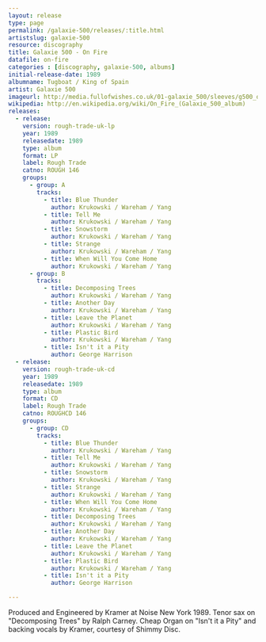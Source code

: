 ```yaml
---
layout: release
type: page
permalink: /galaxie-500/releases/:title.html
artistslug: galaxie-500
resource: discography
title: Galaxie 500 - On Fire 
datafile: on-fire
categories : [discography, galaxie-500, albums]
initial-release-date: 1989
albumname: Tugboat / King of Spain
artist: Galaxie 500
imageurl: http://media.fullofwishes.co.uk/01-galaxie_500/sleeves/g500_onfire.jpg
wikipedia: http://en.wikipedia.org/wiki/On_Fire_(Galaxie_500_album)
releases:
  - release:
    version: rough-trade-uk-lp
    year: 1989
    releasedate: 1989
    type: album
    format: LP
    label: Rough Trade
    catno: ROUGH 146
    groups:
      - group: A
        tracks:
          - title: Blue Thunder
            author: Krukowski / Wareham / Yang
          - title: Tell Me
            author: Krukowski / Wareham / Yang
          - title: Snowstorm
            author: Krukowski / Wareham / Yang
          - title: Strange
            author: Krukowski / Wareham / Yang
          - title: When Will You Come Home
            author: Krukowski / Wareham / Yang
      - group: B
        tracks:
          - title: Decomposing Trees
            author: Krukowski / Wareham / Yang
          - title: Another Day
            author: Krukowski / Wareham / Yang
          - title: Leave the Planet
            author: Krukowski / Wareham / Yang
          - title: Plastic Bird
            author: Krukowski / Wareham / Yang
          - title: Isn't it a Pity
            author: George Harrison
  - release:
    version: rough-trade-uk-cd
    year: 1989
    releasedate: 1989
    type: album
    format: CD
    label: Rough Trade
    catno: ROUGHCD 146
    groups:
      - group: CD
        tracks:
          - title: Blue Thunder
            author: Krukowski / Wareham / Yang
          - title: Tell Me
            author: Krukowski / Wareham / Yang
          - title: Snowstorm
            author: Krukowski / Wareham / Yang
          - title: Strange
            author: Krukowski / Wareham / Yang
          - title: When Will You Come Home
            author: Krukowski / Wareham / Yang
          - title: Decomposing Trees
            author: Krukowski / Wareham / Yang
          - title: Another Day
            author: Krukowski / Wareham / Yang
          - title: Leave the Planet
            author: Krukowski / Wareham / Yang
          - title: Plastic Bird
            author: Krukowski / Wareham / Yang
          - title: Isn't it a Pity
            author: George Harrison

---
```

Produced and Engineered by Kramer at Noise New York 1989.
Tenor sax on "Decomposing Trees" by Ralph Carney.
Cheap Organ on "Isn't it a Pity" and backing vocals by Kramer, courtesy of Shimmy Disc.